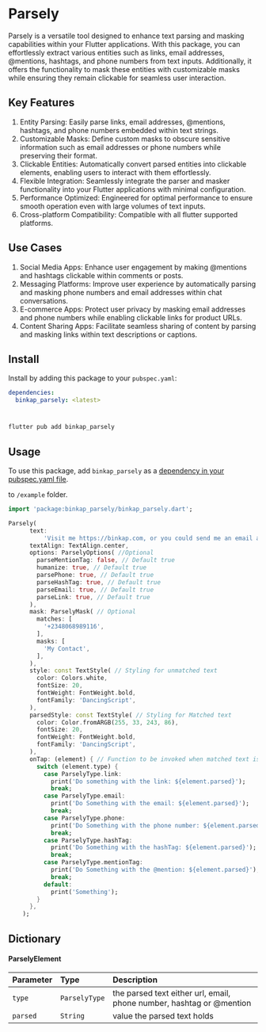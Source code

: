 # Parsely

Parsely is a versatile tool designed to enhance text parsing and masking capabilities within your Flutter applications. With this package, you can effortlessly extract various entities such as links, email addresses, @mentions, hashtags, and phone numbers from text inputs. Additionally, it offers the functionality to mask these entities with customizable masks while ensuring they remain clickable for seamless user interaction.

## Key Features

1. Entity Parsing: Easily parse links, email addresses, @mentions, hashtags, and phone numbers embedded within text strings.
2. Customizable Masks: Define custom masks to obscure sensitive information such as email addresses or phone numbers while preserving their format.
3. Clickable Entities: Automatically convert parsed entities into clickable elements, enabling users to interact with them effortlessly.
4. Flexible Integration: Seamlessly integrate the parser and masker functionality into your Flutter applications with minimal configuration.
5. Performance Optimized: Engineered for optimal performance to ensure smooth operation even with large volumes of text inputs.
6. Cross-platform Compatibility: Compatible with all flutter supported platforms.

## Use Cases

1. Social Media Apps: Enhance user engagement by making @mentions and hashtags clickable within comments or posts.
2. Messaging Platforms: Improve user experience by automatically parsing and masking phone numbers and email addresses within chat conversations.
3. E-commerce Apps: Protect user privacy by masking email addresses and phone numbers while enabling clickable links for product URLs.
4. Content Sharing Apps: Facilitate seamless sharing of content by parsing and masking links within text descriptions or captions.

## Install

Install by adding this package to your `pubspec.yaml`:

```yaml
dependencies:
  binkap_parsely: <latest>
```

#

```bash
flutter pub add binkap_parsely
```

## Usage

To use this package, add `binkap_parsely` as a [dependency in your pubspec.yaml file](https://pub.dev/packages/binkap_parsely/).

to `/example` folder.

```dart
import 'package:binkap_parsely/binkap_parsely.dart';

Parsely(
      text:
          'Visit me https://binkap.com, or you could send me an email at rea.desert.tiger@gmail.com, Supposedly you prefer calls reach me at +2348068989116 or simply use #binkap on twitter',
      textAlign: TextAlign.center,
      options: ParselyOptions( //Optional
        parseMentionTag: false, // Default true
        humanize: true, // Default true
        parsePhone: true, // Default true
        parseHashTag: true, // Default true
        parseEmail: true, // Default true
        parseLink: true, // Default true
      ),
      mask: ParselyMask( // Optional
        matches: [
          '+2348068989116',
        ],
        masks: [
          'My Contact',
        ],
      ),
      style: const TextStyle( // Styling for unmatched text
        color: Colors.white,
        fontSize: 20,
        fontWeight: FontWeight.bold,
        fontFamily: 'DancingScript',
      ),
      parsedStyle: const TextStyle( // Styling for Matched text
        color: Color.fromARGB(255, 33, 243, 86),
        fontSize: 20,
        fontWeight: FontWeight.bold,
        fontFamily: 'DancingScript',
      ),
      onTap: (element) { // Function to be invoked when matched text is clicked
        switch (element.type) {
          case ParselyType.link:
            print('Do something with the link: ${element.parsed}');
            break;
          case ParselyType.email:
            print('Do Something with the email: ${element.parsed}');
            break;
          case ParselyType.phone:
            print('Do Something with the phone number: ${element.parsed}');
            break;
          case ParselyType.hashTag:
            print('Do Something with the hashTag: ${element.parsed}');
            break;
          case ParselyType.mentionTag:
            print('Do Something with the @mention: ${element.parsed}');
            break;
          default:
            print('Something');
        }
      },
    );
```

## Dictionary

#### ParselyElement

| Parameter | Type     | Description                                          |
| :-------- | :------- | :--------------------------------------------------- |
| `type`    | `ParselyType`   | the parsed text either url, email, phone number, hashtag or @mention      |
| `parsed`    | `String` | value the parsed text holds                                 |
